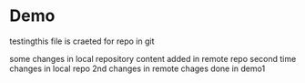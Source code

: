 # Demo
testingthis file is craeted for repo in git

some changes in local repository
content added in remote repo
second time changes in local repo
2nd changes in remote 
chages done in demo1
